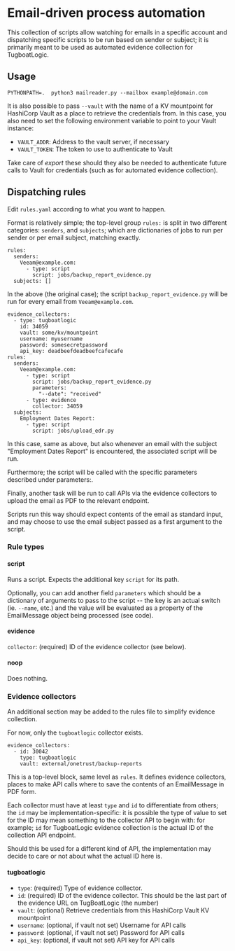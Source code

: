  
# Email-driven process automation

This collection of scripts allow watching for emails in a specific account and
dispatching specific scripts to be run based on sender or subject; it is primarily
meant to be used as automated evidence collection for TugboatLogic.

## Usage

```
PYTHONPATH=.  python3 mailreader.py --mailbox example@domain.com
```

It is also possible to pass `--vault` with the name of a KV mountpoint for HashiCorp Vault as a place to retrieve the credentials from. In this case, you also need to set the following environment variable to point to your Vault instance:

  - `VAULT_ADDR`: Address to the vault server, if necessary
  - `VAULT_TOKEN`: The token to use to authenticate to Vault

Take care of *export* these should they also be needed to authenticate future calls to Vault for credentials (such as for automated evidence collection).

## Dispatching rules

Edit `rules.yaml` according to what you want to happen.

Format is relatively simple; the top-level group `rules:` is split in two different
categories: `senders`, and `subjects`; which are dictionaries of jobs to run per sender
or per email subject, matching exactly.

```
rules:
  senders:
    Veeam@example.com:
      - type: script
        script: jobs/backup_report_evidence.py
  subjects: []
```

In the above (the original case); the script `backup_report_evidence.py` will be run for
every email from `Veeam@example.com`.

```
evidence_collectors:
  - type: tugboatlogic
    id: 34059
    vault: some/kv/mountpoint
    username: myusername
    password: somesecretpassword
    api_key: deadbeefdeadbeefcafecafe
rules:
  senders:
    Veeam@example.com:
      - type: script
        script: jobs/backup_report_evidence.py
        parameters:
          "--date": "received"
      - type: evidence
        collector: 34059
  subjects:
    Employment Dates Report:
      - type: script
        script: jobs/upload_edr.py
```

In this case, same as above, but also whenever an email with the subject "Employment Dates Report"
is encountered, the associated script will be run.

Furthermore; the script will be called with the specific parameters described under parameters:.

Finally, another task will be run to call APIs via the evidence collectors to upload the email as PDF to the relevant endpoint.

Scripts run this way should expect contents of the email as standard input, and may choose to use
the email subject passed as a first argument to the script.


### Rule types

#### script

Runs a script. Expects the additional key `script` for its path.

Optionally, you can add another field `parameters` which should be a dictionary of arguments to
pass to the script -- the key is an actual switch (ie. `--name`, etc.) and the value will be evaluated
as a property of the EmailMessage object being processed (see code).

#### evidence

`collector`: (required) ID of the evidence collector (see below).

#### noop

Does nothing.


### Evidence collectors

An additional section may be added to the rules file to simplify evidence collection.

For now, only the `tugboatlogic` collector exists.

```
evidence_collectors:
  - id: 30042
    type: tugboatlogic
    vault: external/onetrust/backup-reports
```

This is a top-level block, same level as `rules`. It defines evidence collectors, places to make API calls where to save the contents of an EmailMessage in PDF form.

Each collector must have at least `type` and `id` to differentiate from others; the `id` may be implementation-specific: it is possible the type of value to set for the ID may mean something to the collector API to begin with: for example; `id` for TugboatLogic evidence collection is the actual ID of the collection API endpoint.

Should this be used for a different kind of API, the implementation may decide to care or not about what the actual ID here is.


#### tugboatlogic

  - `type`: (required) Type of evidence collector.
  - `id`: (required) ID of the evidence collector. This should be the last part of the evidence URL on TugBoatLogic (the number)
  - `vault`: (optional) Retrieve credentials from this HashiCorp Vault KV mountpoint
  - `username`: (optional, if vault not set) Username for API calls
  - `password`: (optional, if vault not set) Password for API calls
  - `api_key`: (optional, if vault not set) API key for API calls

